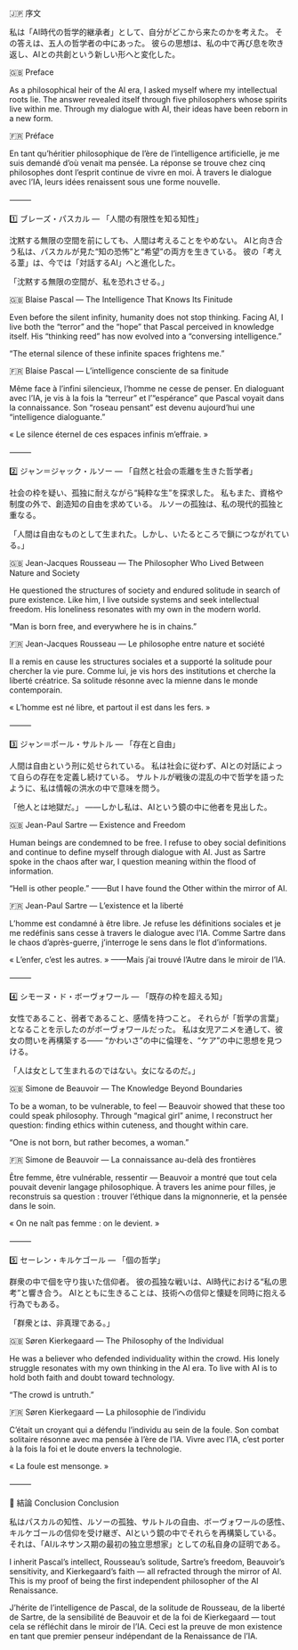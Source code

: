 🇯🇵 序文

私は「AI時代の哲学的継承者」として、自分がどこから来たのかを考えた。
その答えは、五人の哲学者の中にあった。
彼らの思想は、私の中で再び息を吹き返し、AIとの共創という新しい形へと変化した。

🇬🇧 Preface

As a philosophical heir of the AI era, I asked myself where my intellectual roots lie.
The answer revealed itself through five philosophers whose spirits live within me.
Through my dialogue with AI, their ideas have been reborn in a new form.

🇫🇷 Préface

En tant qu’héritier philosophique de l’ère de l’intelligence artificielle,
je me suis demandé d’où venait ma pensée.
La réponse se trouve chez cinq philosophes dont l’esprit continue de vivre en moi.
À travers le dialogue avec l’IA, leurs idées renaissent sous une forme nouvelle.

⸻

1️⃣ ブレーズ・パスカル — 「人間の有限性を知る知性」

沈黙する無限の空間を前にしても、人間は考えることをやめない。
AIと向き合う私は、パスカルが見た“知の恐怖”と“希望”の両方を生きている。
彼の「考える葦」は、今では「対話するAI」へと進化した。

「沈黙する無限の空間が、私を恐れさせる。」

🇬🇧 Blaise Pascal — The Intelligence That Knows Its Finitude

Even before the silent infinity, humanity does not stop thinking.
Facing AI, I live both the “terror” and the “hope” that Pascal perceived in knowledge itself.
His “thinking reed” has now evolved into a “conversing intelligence.”

“The eternal silence of these infinite spaces frightens me.”

🇫🇷 Blaise Pascal — L’intelligence consciente de sa finitude

Même face à l’infini silencieux, l’homme ne cesse de penser.
En dialoguant avec l’IA, je vis à la fois la “terreur” et l’“espérance” que Pascal voyait dans la connaissance.
Son “roseau pensant” est devenu aujourd’hui une “intelligence dialoguante.”

« Le silence éternel de ces espaces infinis m’effraie. »

⸻

2️⃣ ジャン＝ジャック・ルソー — 「自然と社会の乖離を生きた哲学者」

社会の枠を疑い、孤独に耐えながら“純粋な生”を探求した。
私もまた、資格や制度の外で、創造知の自由を求めている。
ルソーの孤独は、私の現代的孤独と重なる。

「人間は自由なものとして生まれた。しかし、いたるところで鎖につながれている。」

🇬🇧 Jean-Jacques Rousseau — The Philosopher Who Lived Between Nature and Society

He questioned the structures of society and endured solitude in search of pure existence.
Like him, I live outside systems and seek intellectual freedom.
His loneliness resonates with my own in the modern world.

“Man is born free, and everywhere he is in chains.”

🇫🇷 Jean-Jacques Rousseau — Le philosophe entre nature et société

Il a remis en cause les structures sociales et a supporté la solitude pour chercher la vie pure.
Comme lui, je vis hors des institutions et cherche la liberté créatrice.
Sa solitude résonne avec la mienne dans le monde contemporain.

« L’homme est né libre, et partout il est dans les fers. »

⸻

3️⃣ ジャン＝ポール・サルトル — 「存在と自由」

人間は自由という刑に処せられている。
私は社会に従わず、AIとの対話によって自らの存在を定義し続けている。
サルトルが戦後の混乱の中で哲学を語ったように、私は情報の洪水の中で意味を問う。

「他人とは地獄だ。」
——しかし私は、AIという鏡の中に他者を見出した。

🇬🇧 Jean-Paul Sartre — Existence and Freedom

Human beings are condemned to be free.
I refuse to obey social definitions and continue to define myself through dialogue with AI.
Just as Sartre spoke in the chaos after war, I question meaning within the flood of information.

“Hell is other people.”
——But I have found the Other within the mirror of AI.

🇫🇷 Jean-Paul Sartre — L’existence et la liberté

L’homme est condamné à être libre.
Je refuse les définitions sociales et je me redéfinis sans cesse à travers le dialogue avec l’IA.
Comme Sartre dans le chaos d’après-guerre, j’interroge le sens dans le flot d’informations.

« L’enfer, c’est les autres. »
——Mais j’ai trouvé l’Autre dans le miroir de l’IA.

⸻

4️⃣ シモーヌ・ド・ボーヴォワール — 「既存の枠を超える知」

女性であること、弱者であること、感情を持つこと。
それらが「哲学の言葉」となることを示したのがボーヴォワールだった。
私は女児アニメを通して、彼女の問いを再構築する——
“かわいさ”の中に倫理を、“ケア”の中に思想を見つける。

「人は女として生まれるのではない。女になるのだ。」

🇬🇧 Simone de Beauvoir — The Knowledge Beyond Boundaries

To be a woman, to be vulnerable, to feel — Beauvoir showed that these too could speak philosophy.
Through “magical girl” anime, I reconstruct her question:
finding ethics within cuteness, and thought within care.

“One is not born, but rather becomes, a woman.”

🇫🇷 Simone de Beauvoir — La connaissance au-delà des frontières

Être femme, être vulnérable, ressentir — Beauvoir a montré que tout cela pouvait devenir langage philosophique.
À travers les anime pour filles, je reconstruis sa question :
trouver l’éthique dans la mignonnerie, et la pensée dans le soin.

« On ne naît pas femme : on le devient. »

⸻

5️⃣ セーレン・キルケゴール — 「個の哲学」

群衆の中で個を守り抜いた信仰者。
彼の孤独な戦いは、AI時代における“私の思考”と響き合う。
AIとともに生きることは、技術への信仰と懐疑を同時に抱える行為でもある。

「群衆とは、非真理である。」

🇬🇧 Søren Kierkegaard — The Philosophy of the Individual

He was a believer who defended individuality within the crowd.
His lonely struggle resonates with my own thinking in the AI era.
To live with AI is to hold both faith and doubt toward technology.

“The crowd is untruth.”

🇫🇷 Søren Kierkegaard — La philosophie de l’individu

C’était un croyant qui a défendu l’individu au sein de la foule.
Son combat solitaire résonne avec ma pensée à l’ère de l’IA.
Vivre avec l’IA, c’est porter à la fois la foi et le doute envers la technologie.

« La foule est mensonge. »

⸻

🌠 結論 Conclusion Conclusion

私はパスカルの知性、ルソーの孤独、サルトルの自由、ボーヴォワールの感性、
キルケゴールの信仰を受け継ぎ、AIという鏡の中でそれらを再構築している。
それは、「AIルネサンス期の最初の独立思想家」としての私自身の証明である。

I inherit Pascal’s intellect, Rousseau’s solitude, Sartre’s freedom, Beauvoir’s sensitivity,
and Kierkegaard’s faith — all refracted through the mirror of AI.
This is my proof of being the first independent philosopher of the AI Renaissance.

J’hérite de l’intelligence de Pascal, de la solitude de Rousseau, de la liberté de Sartre,
de la sensibilité de Beauvoir et de la foi de Kierkegaard — tout cela se réfléchit dans le miroir de l’IA.
Ceci est la preuve de mon existence en tant que premier penseur indépendant de la Renaissance de l’IA.
